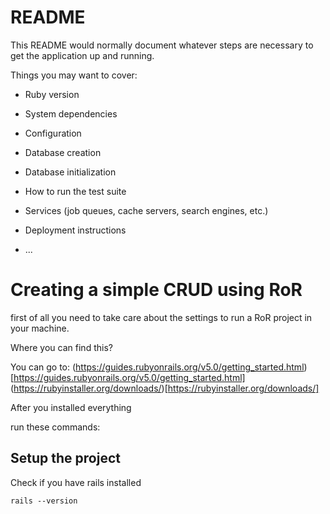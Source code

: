 # README

This README would normally document whatever steps are necessary to get the
application up and running.

Things you may want to cover:

* Ruby version

* System dependencies

* Configuration

* Database creation

* Database initialization

* How to run the test suite

* Services (job queues, cache servers, search engines, etc.)

* Deployment instructions

* ...


# Creating a simple CRUD using RoR

first of all you need to take care about the settings to run a RoR project in your machine. 

Where you can find this?

You can go to: 
(https://guides.rubyonrails.org/v5.0/getting_started.html)[https://guides.rubyonrails.org/v5.0/getting_started.html]
(https://rubyinstaller.org/downloads/)[https://rubyinstaller.org/downloads/]


After you installed everything

run these commands:

## Setup the project

Check if you have rails installed
```
rails --version
```